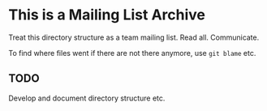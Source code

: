 # This is a Mailing List Archive

Treat this directory structure as a team mailing list. Read all. Communicate.

To find where files went if there are not there anymore, use `git blame` etc.

## TODO

Develop and document directory structure etc.
